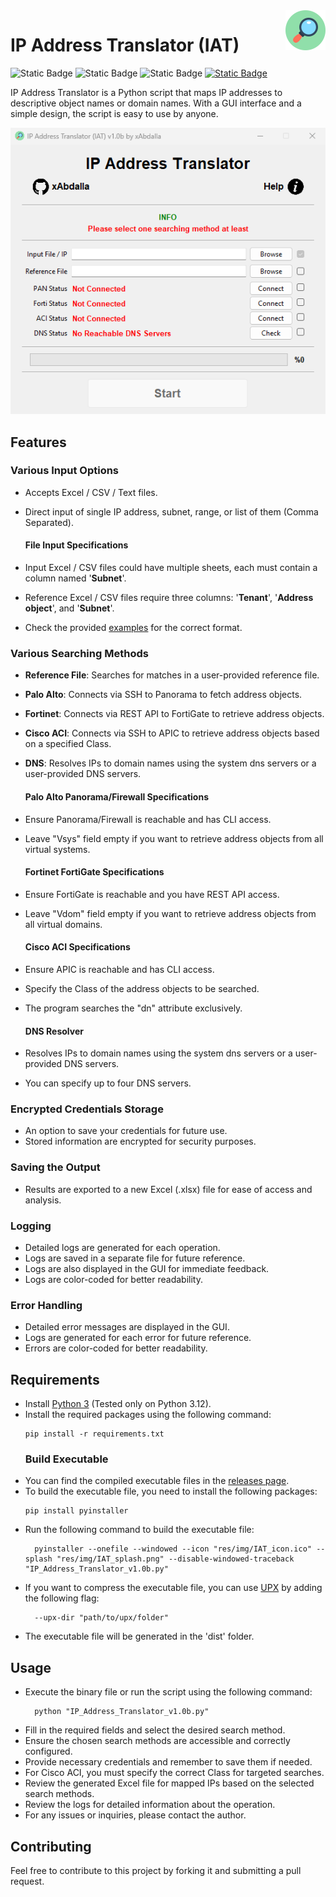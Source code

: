 <img src="res/img/IAT_icon.png" align="right" style="height: 64px" alt="icon"/>

# IP Address Translator (IAT)

![Static Badge](https://img.shields.io/badge/language-python-yellow)
![Static Badge](https://img.shields.io/badge/version-1.0--beta-blue)
![Static Badge](https://img.shields.io/badge/license-MIT-green)
[![Static Badge](https://img.shields.io/badge/author-xAbdalla-red)](https://github.com/xAbdalla)

IP Address Translator is a Python script that maps IP addresses to descriptive object names or domain names. With a GUI interface and a simple design, the script is easy to use by anyone.

<p align="center">
  <img src="res/img/screenshot.png">
</p>

## Features

### Various Input Options
- Accepts Excel / CSV / Text files.
- Direct input of single IP address, subnet, range, or list of them (Comma Separated).

  ####   File Input Specifications
- Input Excel / CSV files could have multiple sheets, each must contain a column named '**Subnet**'.
- Reference Excel / CSV files require three columns: '**Tenant**', '**Address object**', and '**Subnet**'.
- Check the provided [examples](res/examples) for the correct format.

### Various Searching Methods
- **Reference File**: Searches for matches in a user-provided reference file.
- **Palo Alto**: Connects via SSH to Panorama to fetch address objects.
- **Fortinet**: Connects via REST API to FortiGate to retrieve address objects.
- **Cisco ACI**: Connects via SSH to APIC to retrieve address objects based on a specified Class.
- **DNS**: Resolves IPs to domain names using the system dns servers or a user-provided DNS servers.

  ####   Palo Alto Panorama/Firewall Specifications
- Ensure Panorama/Firewall is reachable and has CLI access.
- Leave "Vsys" field empty if you want to retrieve address objects from all virtual systems.
    
  ####   Fortinet FortiGate Specifications
- Ensure FortiGate is reachable and you have REST API access.
- Leave "Vdom" field empty if you want to retrieve address objects from all virtual domains.
    
  ####   Cisco ACI Specifications
- Ensure APIC is reachable and has CLI access.
- Specify the Class of the address objects to be searched.
- The program searches the "dn" attribute exclusively.
    
  ####   DNS Resolver
- Resolves IPs to domain names using the system dns servers or a user-provided DNS servers.
- You can specify up to four DNS servers.

### Encrypted Credentials Storage
- An option to save your credentials for future use.
- Stored information are encrypted for security purposes.

### Saving the Output
- Results are exported to a new Excel (.xlsx) file for ease of access and analysis.

### Logging
- Detailed logs are generated for each operation.
- Logs are saved in a separate file for future reference.
- Logs are also displayed in the GUI for immediate feedback.
- Logs are color-coded for better readability.

### Error Handling
- Detailed error messages are displayed in the GUI.
- Logs are generated for each error for future reference.
- Errors are color-coded for better readability.

## Requirements
- Install [Python 3](https://www.python.org/downloads/) (Tested only on Python 3.12).
- Install the required packages using the following command:
  ```commandline
  pip install -r requirements.txt
  ```
   ### Build Executable
- You can find the compiled executable files in the [releases page](https://github.com/xAbdalla/IP_Address_Translator/releases).
- To build the executable file, you need to install the following packages:
  ```commandline
  pip install pyinstaller
  ```
- Run the following command to build the executable file:
  ```commandline
    pyinstaller --onefile --windowed --icon "res/img/IAT_icon.ico" --splash "res/img/IAT_splash.png" --disable-windowed-traceback "IP_Address_Translator_v1.0b.py"
  ```
- If you want to compress the executable file, you can use [UPX](https://upx.github.io/) by adding the following flag:
  ```text
    --upx-dir "path/to/upx/folder"
  ```
- The executable file will be generated in the 'dist' folder.

## Usage
- Execute the binary file or run the script using the following command:
  ```commandline
    python "IP_Address_Translator_v1.0b.py"
  ```
- Fill in the required fields and select the desired search method.
- Ensure the chosen search methods are accessible and correctly configured.
- Provide necessary credentials and remember to save them if needed.
- For Cisco ACI, you must specify the correct Class for targeted searches.
- Review the generated Excel file for mapped IPs based on the selected search methods.
- Review the logs for detailed information about the operation.
- For any issues or inquiries, please contact the author.

## Contributing
Feel free to contribute to this project by forking it and submitting a pull request.